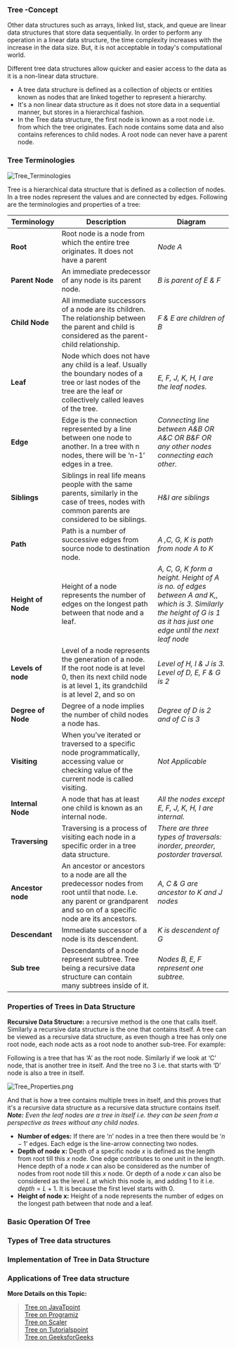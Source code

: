 ### Tree -Concept

Other data structures such as arrays, linked list, stack, and queue are linear data structures that store data sequentially. In order to perform any operation in a linear data structure, the time complexity increases with the increase in the data size. But, it is not acceptable in today's computational world.   

Different tree data structures allow quicker and easier access to the data as it is a non-linear data structure.   

- A tree data structure is defined as a collection of objects or entities known as nodes that are linked together to represent a hierarchy.
- It's a non linear data structure as it does not store data in a sequential manner, but stores in a hierarchical fashion.
- In the Tree data structure, the first node is known as a root node i.e. from which the tree originates. Each node contains some data and also contains references to child nodes. A root node can never have a parent node.

### Tree Terminologies

![Tree_Terminologies](https://github.com/thisiskushal31/Datastructures-and-Algorithms/blob/main/DataStructures/assets/Tree_Terminology.png?raw=true)   

Tree is a hierarchical data structure that is defined as a collection of nodes. In a tree nodes represent the values and are connected by edges. Following are the terminologies and properties of a tree:   

| Terminology | Description | Diagram |
| --- | --- | --- |
| **Root** | Root node is a node from which the entire tree originates. It does not have a parent | *Node A* |
| **Parent Node** | An immediate predecessor of any node is its parent node. | *B is parent of E & F* |
| **Child Node** | All immediate successors of a node are its children. The relationship between the parent and child is considered as the parent-child relationship. | *F & E are children of B* |
| **Leaf** | Node which does not have any child is a leaf. Usually the boundary nodes of a tree or last nodes of the tree are the leaf or collectively called leaves of the tree. | *E, F, J, K, H, I are the leaf nodes.* |
| **Edge** | Edge is the connection represented by a line between one node to another. In a tree with n nodes, there will be ‘n-1’ edges in a tree. | *Connecting line between A&B OR A&C OR B&F OR any other nodes connecting each other.* |
| **Siblings** | Siblings in real life means people with the same parents, similarly in the case of trees, nodes with common parents are considered to be siblings. | *H&I are siblings* |
| **Path** | Path is a number of successive edges from source node to destination node. | *A ,C, G, K is path from node A to K* |
| **Height of Node** | Height of a node represents the number of edges on the longest path between that node and a leaf. | *A, C, G, K form a height. Height of A is no. of edges between A and K,, which is 3. Similarly the height of G is 1 as it has just one edge until the next leaf node* |
| **Levels of node** | Level of a node represents the generation of a node. If the root node is at level 0, then its next child node is at level 1, its grandchild is at level 2, and so on | *Level of H, I & J is 3. Level of D, E, F & G is 2* |
| **Degree of Node** | Degree of a node implies the number of child nodes a node has. | *Degree of D is 2 and of C is 3* |
| **Visiting** | When you’ve iterated or traversed to a specific node programmatically, accessing value or checking value of the current node is called visiting. | *Not Applicable* |
| **Internal Node** | A node that has at least one child is known as an internal node. | *All the nodes except E, F, J, K, H, I are internal.* |
| **Traversing** | Traversing is a process of visiting each node in a specific order in a tree data structure. | *There are three types of traversals: inorder, preorder, postorder traversal.* |
| **Ancestor node** | An ancestor or ancestors to a node are all the predecessor nodes from root until that node. I.e. any parent or grandparent and so on of a specific node are its ancestors. | *A, C & G are ancestor to K and J nodes* |
| **Descendant** | Immediate successor of a node is its descendent. | *K is descendent of G* |
| **Sub tree** | Descendants of a node represent subtree. Tree being a recursive data structure can contain many subtrees inside of it. | *Nodes B, E, F represent one subtree.* |

### Properties of Trees in Data Structure

**Recursive Data Structure:** a recursive method is the one that calls itself. Similarly a recursive data structure is the one that contains itself. A tree can be viewed as a recursive data structure, as even though a tree has only one root node, each node acts as a root node to another sub-tree. For example:    

Following is a tree that has ‘A’ as the root node. Similarly if we look at ‘C’ node, that is another tree in itself. And the tree no 3 i.e. that starts with ‘D’ node is also a tree in itself.    

![Tree_Properties.png](https://github.com/thisiskushal31/Datastructures-and-Algorithms/blob/main/DataStructures/assets/Tree_Properties.png?raw=true)    

And that is how a tree contains multiple trees in itself, and this proves that it's a recursive data structure as a recursive data structure contains itself.    
***Note:*** *Even the leaf nodes are a tree in itself i.e. they can be seen from a perspective as trees without any child nodes.*    
- **Number of edges:** If there are $‘n’$ nodes in a tree then there would be $‘n-1’$ edges. Each edge is the line-arrow connecting two nodes.
- **Depth of node x:** Depth of a specific node $x$ is defined as the length from root till this $x$ node. One edge contributes to one unit in the length. Hence depth of a node $x$ can also be considered as the number of nodes from root node till this $x$ node. Or depth of a node $x$ can also be considered as the level $L$ at which this node is, and adding $1$ to it i.e. $depth = L + 1$. It is because the first level starts with $0$.
- **Height of node x:** Height of a node represents the number of edges on the longest path between that node and a leaf.
### Basic Operation Of Tree

### Types of Tree data structures

### Implementation of Tree in Data Structure

### Applications of Tree data structure

**More Details on this Topic:**
> [Tree on JavaTpoint](https://www.javatpoint.com/tree)   
> [Tree on Programiz](https://www.programiz.com/dsa/trees)   
> [Tree on Scaler](https://www.scaler.com/topics/data-structures/tree-data-structure/)   
> [Tree on Tutorialspoint](https://www.tutorialspoint.com/data_structures_algorithms/tree_data_structure.htm)   
> [Tree on GeeksforGeeks](https://www.geeksforgeeks.org/introduction-to-tree-data-structure/)   